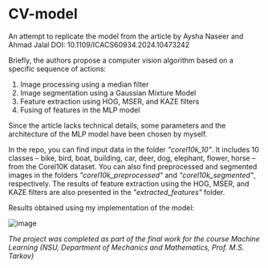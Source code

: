 # CV-model
An attempt to replicate the model from the article by Aysha Naseer and Ahmad Jalal
DOI: 10.1109/ICACS60934.2024.10473242

Briefly, the authors propose a computer vision algorithm based on a specific sequence of actions:
1. Image processing using a median filter
2. Image segmentation using a Gaussian Mixture Model
3. Feature extraction using HOG, MSER, and KAZE filters
4. Fusing of features in the MLP model

Since the article lacks technical details, some parameters and the architecture of the MLP model have been chosen by myself.

In the repo, you can find input data in the folder *"corel10k_10"*. It includes 10 classes – bike, bird, boat, building, car, deer, dog, elephant, flower, horse – from the Corel10K dataset. You can also find preprocessed and segmented images in the folders *"corel10k_preprocessed"* and *"corel10k_segmented"*, respectively. The results of feature extraction using the HOG, MSER, and KAZE filters are also presented in the *"extracted_features"* folder.

Results obtained using my implementation of the model:

![image](https://github.com/user-attachments/assets/506a8ae8-8cf6-41b5-a480-36d048a51777)


*The project was completed as part of the final work for the course Machine Learning (NSU, Department of Mechanics and Mathematics, Prof. M.S. Tarkov)*
